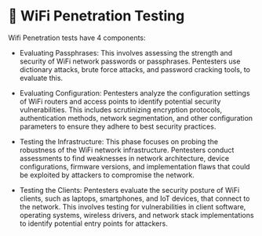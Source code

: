 # 🛜 WiFi Penetration Testing

Wifi Penetration tests have 4 components:

- Evaluating Passphrases: This involves assessing the strength and security of WiFi network passwords or passphrases.
Pentesters use dictionary attacks, brute force attacks, and password cracking tools, to evaluate this.

- Evaluating Configuration: Pentesters analyze the configuration settings of WiFi routers and access points to identify
potential security vulnerabilities. This includes scrutinizing encryption protocols, authentication methods, network 
segmentation, and other configuration parameters to ensure they adhere to best security practices.

- Testing the Infrastructure: This phase focuses on probing the robustness of the WiFi network infrastructure. Pentesters 
conduct assessments to find weaknesses in network architecture, device configurations, firmware versions, 
and implementation flaws that could be exploited by attackers to compromise the network.

- Testing the Clients: Pentesters evaluate the security posture of WiFi clients, such as laptops, smartphones, and IoT 
devices, that connect to the network. This involves testing for vulnerabilities in client software, operating systems, 
wireless drivers, and network stack implementations to identify potential entry points for attackers.